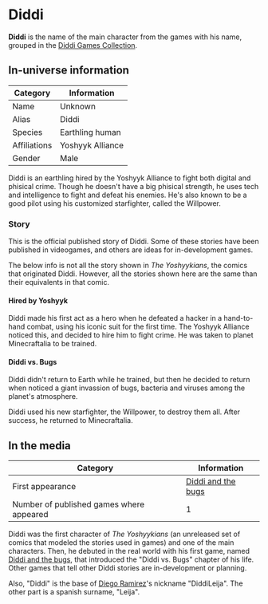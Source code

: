 # Diddi

**Diddi** is the name of the main character from the games with his name, grouped in the
[Diddi Games Collection](https://itch.io/c/1927005/diddi-games-collection).

## In-universe information

| Category | Information |
|---|---|
| Name | Unknown |
| Alias | Diddi |
| Species | Earthling human |
| Affiliations | Yoshyyk Alliance |
| Gender | Male |

Diddi is an earthling hired by the Yoshyyk Alliance to fight both digital and phisical crime.
Though he doesn't have a big phisical strength, he uses tech and intelligence to fight and
defeat his enemies. He's also known to be a good pilot using his customized starfighter, called
the Willpower.

### Story

This is the official published story of Diddi. Some of these stories have been published in videogames,
and others are ideas for in-development games.

The below info is not all the story shown in _The Yoshyykians_, the comics that originated Diddi. However,
all the stories shown here are the same than their equivalents in that comic.

#### Hired by Yoshyyk

Diddi made his first act as a hero when he defeated a hacker in a hand-to-hand combat, using his iconic suit
for the first time. The Yoshyyk Alliance noticed this, and decided to hire him to fight crime. He was taken to
planet Minecraftalia to be trained.

#### Diddi vs. Bugs

Diddi didn't return to Earth while he trained, but then he decided to return when noticed a giant invassion
of bugs, bacteria and viruses among the planet's atmosphere.

Diddi used his new starfighter, the Willpower, to destroy them all. After success, he returned to Minecraftalia.

## In the media

| Category | Information |
|---|---|
| First appearance | [Diddi and the bugs](https://diddileija.itch.io/diddi-and-the-bugs) |
| Number of published games where appeared | 1 |

Diddi was the first character of _The Yoshyykians_ (an unreleased set of comics that modeled the stories used in games) and one of
the main characters. Then, he debuted in the real world with his first game, named [Diddi and the bugs](https://diddileija.itch.io/diddi-and-the-bugs),
that introduced the "Diddi vs. Bugs" chapter of his life. Other games that tell other Diddi stories are in-development or planning.

Also, "Diddi" is the base of [Diego Ramirez](https://diddileija.github.io)'s nickname "DiddiLeija". The other part is a spanish
surname, "Leija".
